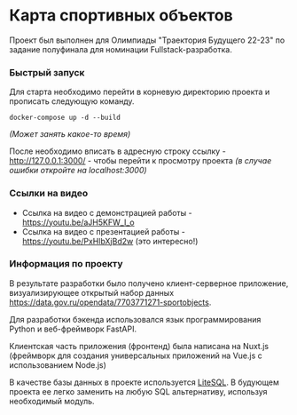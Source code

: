 # Карта спортивных объектов
Проект был выполнен для Олимпиады "Траектория Будущего 22-23" по задание полуфинала для номинации 
Fullstack-разработка.

### Быстрый запуск
Для старта необходимо перейти в корневую директорию проекта и прописать следующую команду.
```shell
docker-compose up -d --build
```

<i>(Может занять какое-то время)</i>

После необходимо вписать в адресную строку ссылку - http://127.0.0.1:3000/ - чтобы перейти к просмотру проекта
<i>(в случае ошибки откройте на localhost:3000)</i>

### Ссылки на видео
- Ссылка на видео с демонстрацией работы - https://youtu.be/aJH5KFW_I_o
- Ссылка на видео с презентацией работы - https://youtu.be/PxHlbXjBd2w (это интересно!)

### Информация по проекту
В результате разработки было получено клиент-серверное приложение, визуализирующее открытый набор данных https://data.gov.ru/opendata/7703771271-sportobjects.

Для разработки бэкенда использовался язык программирования Python и веб-фреймворк FastAPI. 

Клиентская часть приложения (фронтенд) была написана на Nuxt.js (фреймворк для создания универсальных приложений на Vue.js с использованием Node.js)

В качестве базы данных в проекте используется <a href="https://github.com/neluckoff/sport-objects-map-vue/blob/master/backend/app/package/database/tools.py">LiteSQL</a>. В будующем проекта ее легко заменить на любую SQL альтернативу, используя необходимый модуль.
